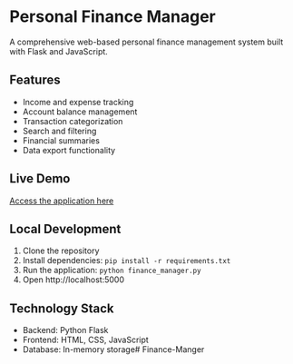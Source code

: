 # Personal Finance Manager

A comprehensive web-based personal finance management system built with Flask and JavaScript.

## Features
- Income and expense tracking
- Account balance management
- Transaction categorization
- Search and filtering
- Financial summaries
- Data export functionality

## Live Demo
[Access the application here](https://your-app-name.onrender.com)

## Local Development
1. Clone the repository
2. Install dependencies: `pip install -r requirements.txt`
3. Run the application: `python finance_manager.py`
4. Open http://localhost:5000

## Technology Stack
- Backend: Python Flask
- Frontend: HTML, CSS, JavaScript
- Database: In-memory storage# Finance-Manger
